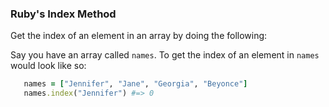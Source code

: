 ### Ruby's Index Method

Get the index of an element in an array by doing the following:

Say you have an array called `names`. To get the index of an element in `names` would look like so:

```Ruby
   names = ["Jennifer", "Jane", "Georgia", "Beyonce"]
   names.index("Jennifer") #=> 0
```
